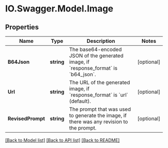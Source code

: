 # IO.Swagger.Model.Image
## Properties

Name | Type | Description | Notes
------------ | ------------- | ------------- | -------------
**B64Json** | **string** | The base64-encoded JSON of the generated image, if &#x60;response_format&#x60; is &#x60;b64_json&#x60;. | [optional] 
**Url** | **string** | The URL of the generated image, if &#x60;response_format&#x60; is &#x60;url&#x60; (default). | [optional] 
**RevisedPrompt** | **string** | The prompt that was used to generate the image, if there was any revision to the prompt. | [optional] 

[[Back to Model list]](../README.md#documentation-for-models) [[Back to API list]](../README.md#documentation-for-api-endpoints) [[Back to README]](../README.md)

